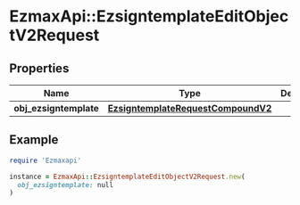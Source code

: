 # EzmaxApi::EzsigntemplateEditObjectV2Request

## Properties

| Name | Type | Description | Notes |
| ---- | ---- | ----------- | ----- |
| **obj_ezsigntemplate** | [**EzsigntemplateRequestCompoundV2**](EzsigntemplateRequestCompoundV2.md) |  |  |

## Example

```ruby
require 'Ezmaxapi'

instance = EzmaxApi::EzsigntemplateEditObjectV2Request.new(
  obj_ezsigntemplate: null
)
```


